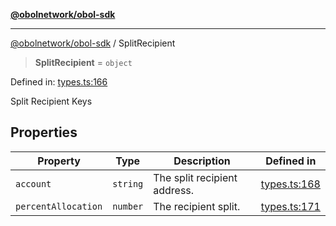 [**@obolnetwork/obol-sdk**](../index.md)

***

[@obolnetwork/obol-sdk](../index.md) / SplitRecipient

> **SplitRecipient** = `object`

Defined in: [types.ts:166](https://github.com/ObolNetwork/obol-sdk/blob/d77f4594233f658ddb52882926187420144e316d/src/types.ts#L166)

Split Recipient Keys

## Properties

| Property | Type | Description | Defined in |
| ------ | ------ | ------ | ------ |
| <a id="account"></a> `account` | `string` | The split recipient address. | [types.ts:168](https://github.com/ObolNetwork/obol-sdk/blob/d77f4594233f658ddb52882926187420144e316d/src/types.ts#L168) |
| <a id="percentallocation"></a> `percentAllocation` | `number` | The recipient split. | [types.ts:171](https://github.com/ObolNetwork/obol-sdk/blob/d77f4594233f658ddb52882926187420144e316d/src/types.ts#L171) |
